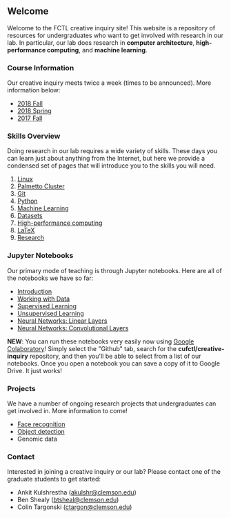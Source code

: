 ## Welcome

Welcome to the FCTL creative inquiry site! This website is a repository of resources for undergraduates who want to get involved with research in our lab. In particular, our lab does research in __computer architecture__, __high-performance computing__, and __machine learning__.

### Course Information

Our creative inquiry meets twice a week (times to be announced). More information below:

- [2018 Fall](course-info/2018-fall.md)
- [2018 Spring](course-info/2018-spring.md)
- [2017 Fall](course-info/2017-fall.md)

### Skills Overview

Doing research in our lab requires a wide variety of skills. These days you can learn just about anything from the Internet, but here we provide a condensed set of pages that will introduce you to the skills you will need.

1. [Linux](skills/linux.md)
2. [Palmetto Cluster](skills/palmetto-cluster.md)
3. [Git](skills/git.md)
4. [Python](skills/python.md)
5. [Machine Learning](skills/machine-learning.md)
6. [Datasets](skills/datasets.md)
7. [High-performance computing](skills/hpc.md)
8. [LaTeX](skills/latex.md)
9. [Research](skills/research.md)

### Jupyter Notebooks

Our primary mode of teaching is through Jupyter notebooks. Here are all of the notebooks we have so far:

- [Introduction](assets/notebooks/introduction.ipynb)
- [Working with Data](assets/notebooks/data-visualization.ipynb)
- [Supervised Learning](assets/notebooks/supervised-learning.ipynb)
- [Unsupervised Learning](assets/notebooks/unsupervised-learning.ipynb)
- [Neural Networks: Linear Layers](assets/notebooks/neural-networks-linear.ipynb)
- [Neural Networks: Convolutional Layers](assets/notebooks/neural-networks-conv.ipynb)

__NEW__: You can run these notebooks very easily now using [Google Colaboratory](https://colab.research.google.com/)! Simply select the "Github" tab, search for the __cufctl/creative-inquiry__ repository, and then you'll be able to select from a list of our notebooks. Once you open a notebook you can save a copy of it to Google Drive. It just works!

### Projects

We have a number of ongoing research projects that undergraduates can get involved in. More information to come!

- [Face recognition](face-recognition/)
- [Object detection](object-detection/)
- Genomic data

### Contact

Interested in joining a creative inquiry or our lab? Please contact one of the graduate students to get started:
- Ankit Kulshrestha (akulshr@clemson.edu)
- Ben Shealy (btsheal@clemson.edu)
- Colin Targonski (ctargon@clemson.edu)

